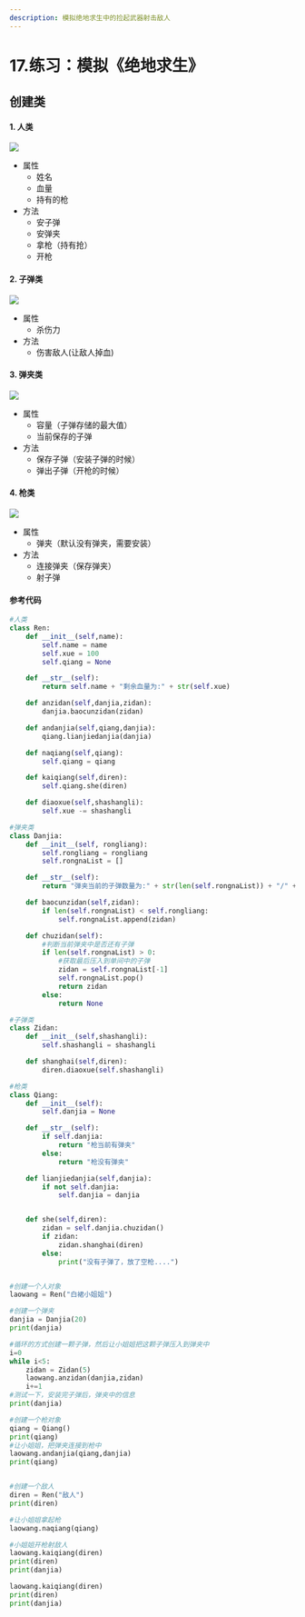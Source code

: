 ```yaml
---
description: 模拟绝地求生中的捡起武器射击敌人
---
```


# 17.练习：模拟《绝地求生》

## 创建类

#### 1. 人类

![](.gitbook/assets/t01da6c9197d083c8cd.jpg)

* 属性
  * 姓名
  * 血量
  * 持有的枪
* 方法
  * 安子弹
  * 安弹夹
  * 拿枪（持有抢）
  * 开枪

#### 2. 子弹类 <a id="2-&#x5B50;&#x5F39;&#x7C7B;"></a>

![](.gitbook/assets/t014629de3957df035a.jpg)

* 属性
  * 杀伤力
* 方法
  * 伤害敌人\(让敌人掉血\)

#### 3. 弹夹类 <a id="3-&#x5F39;&#x5939;&#x7C7B;"></a>

![](.gitbook/assets/t01b943b25691a019c5.jpg)

* 属性
  * 容量（子弹存储的最大值）
  * 当前保存的子弹
* 方法
  * 保存子弹（安装子弹的时候）
  * 弹出子弹（开枪的时候）

#### 4. 枪类 <a id="4-&#x67AA;&#x7C7B;"></a>

![](.gitbook/assets/t01834957b50259aa3a.png)

* 属性
  * 弹夹（默认没有弹夹，需要安装）
* 方法
  * 连接弹夹（保存弹夹）
  * 射子弹

#### 参考代码 <a id="&#x53C2;&#x8003;&#x4EE3;&#x7801;"></a>

```python
#人类
class Ren:
    def __init__(self,name):
        self.name = name
        self.xue = 100
        self.qiang = None

    def __str__(self):
        return self.name + "剩余血量为:" + str(self.xue)

    def anzidan(self,danjia,zidan):
        danjia.baocunzidan(zidan)

    def andanjia(self,qiang,danjia):
        qiang.lianjiedanjia(danjia)

    def naqiang(self,qiang):
        self.qiang = qiang

    def kaiqiang(self,diren):
        self.qiang.she(diren)

    def diaoxue(self,shashangli):
        self.xue -= shashangli

#弹夹类
class Danjia:
    def __init__(self, rongliang):
        self.rongliang = rongliang
        self.rongnaList = []

    def __str__(self):
        return "弹夹当前的子弹数量为:" + str(len(self.rongnaList)) + "/" + str(self.rongliang)

    def baocunzidan(self,zidan):
        if len(self.rongnaList) < self.rongliang:
            self.rongnaList.append(zidan)

    def chuzidan(self):
        #判断当前弹夹中是否还有子弹
        if len(self.rongnaList) > 0:
            #获取最后压入到单间中的子弹
            zidan = self.rongnaList[-1]
            self.rongnaList.pop()
            return zidan
        else:
            return None

#子弹类
class Zidan:
    def __init__(self,shashangli):
        self.shashangli = shashangli

    def shanghai(self,diren):
        diren.diaoxue(self.shashangli)

#枪类
class Qiang:
    def __init__(self):
        self.danjia = None

    def __str__(self):
        if self.danjia:
            return "枪当前有弹夹"
        else:
            return "枪没有弹夹"

    def lianjiedanjia(self,danjia):
        if not self.danjia:
            self.danjia = danjia


    def she(self,diren):
        zidan = self.danjia.chuzidan()
        if zidan:
            zidan.shanghai(diren)
        else:
            print("没有子弹了，放了空枪....")


#创建一个人对象
laowang = Ren("白裙小姐姐")

#创建一个弹夹
danjia = Danjia(20)
print(danjia)

#循环的方式创建一颗子弹，然后让小姐姐把这颗子弹压入到弹夹中
i=0
while i<5:
    zidan = Zidan(5)
    laowang.anzidan(danjia,zidan)
    i+=1
#测试一下，安装完子弹后，弹夹中的信息
print(danjia)

#创建一个枪对象
qiang = Qiang()
print(qiang)
#让小姐姐，把弹夹连接到枪中
laowang.andanjia(qiang,danjia)
print(qiang)


#创建一个敌人
diren = Ren("敌人")
print(diren)

#让小姐姐拿起枪
laowang.naqiang(qiang)

#小姐姐开枪射敌人
laowang.kaiqiang(diren)
print(diren)
print(danjia)

laowang.kaiqiang(diren)
print(diren)
print(danjia)
```

